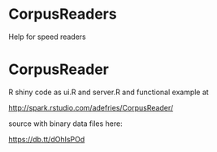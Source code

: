 CorpusReaders
=============

Help for speed readers


CorpusReader
============

R shiny code as ui.R and server.R and functional example at 

http://spark.rstudio.com/adefries/CorpusReader/

source with binary data files here:

https://db.tt/dOhIsPOd






